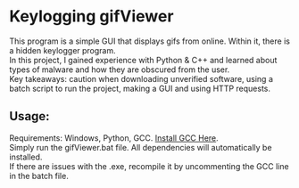 # Keylogging gifViewer
This program is a simple GUI that displays gifs from online. Within it, there is a hidden keylogger program. \
In this project, I gained experience with Python & C++ and learned about types of malware and how they are obscured from the user. \
Key takeaways: caution when downloading unverified software, using a batch script to run the project, making a GUI and using HTTP requests. 

## Usage:
Requirements: Windows, Python, GCC. [Install GCC Here](https://github.com/msys2/msys2-installer/releases/download/2023-05-26/msys2-x86_64-20230526.exe). \
Simply run the gifViewer.bat file. All dependencies will automatically be installed. \
If there are issues with the .exe, recompile it by uncommenting the GCC line in the batch file. 
